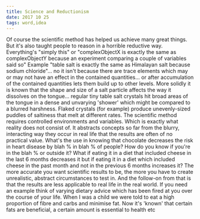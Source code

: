 ```yaml
---
title: Science and Reductionism
date: 2017 10 25
tags: word,idea
---
```


Of course the scientific method has helped us achieve many great things. But it's also taught people to reason in a horrible reductive way. Everything's "simply this" or "complexObjectX is exactly the same as complexObjectY because an experiment comparing a couple of variables said so" Example "table salt is exactly the same as Himalayan salt because sodium chloride"... no it isn't because there are trace elements which may or may not have an effect in the contained quantities... or after accumulation of the contained quantities lets them build up to other levels. More solidly it is known that the shape and size of a salt particle affects the way it dissolves on the tongue... regular tiny table salt crystals hit broad areas of the tongue in a dense and unvarying 'shower' which might be compared to a blurred harshness. Flaked crystals (for example) produce unevenly-sized puddles of saltiness that melt at different rates. The scientific method requires controlled environments and variables. Which is exactly what reality does not consist of. It abstracts concepts so far from the blurry, interacting way they occur in real life that the results are often of no practical value. What's the use in knowing that chocolate decreases the risk in heart disease by blah % in blah % of people? How do you know if you're in the blah % or outside it? What if eating it in a diet that included cheese in the last 6 months decreases it but if eating it in a diet which included cheese in the past month and not in the previous 6 months increases it? The more accurate you want scientific results to be, the more you have to create unrealistic, abstract circumstances to test in. And the follow-on from that is that the results are less applicable to real life in the real world. If you need an example think of varying dietary advice which has been fired at you over the course of your life. When I was a child we were told to eat a high proportion of fibre and carbs and minimise fat. Now it's 'known' that certain fats are beneficial, a certain amount is essential to health etc
